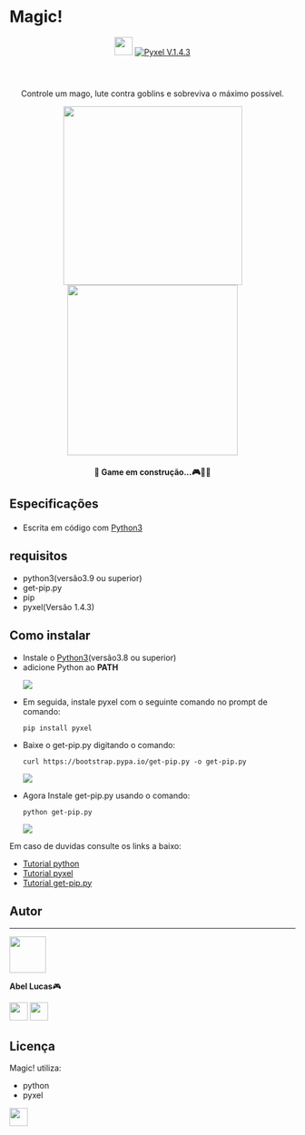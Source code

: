 # Magic!
<header>
    <img src="images/icon.ico" type="image/ico" width="32" height="32"/>
    <a href="https://pypi.org/project/pyxel/"><img src="https://img.shields.io/badge/Pyxel-v1.4.3-blue" alt="Pyxel V.1.4.3" style="max-width:100%;"></a>
</header>

<div align=center>
    <p>Controle um mago, lute contra goblins e sobreviva o máximo possível.</p>
    <img src="images/image1.png" type="image/png" width="315" heigth= "300" />
    <img src="images/Magic!.gif" type="image/gif" width="300" heigth= "310"/>
    <p><h4>🚧 Game em construção...🎮🚀🚧</h4></p>
</div>

<div>
<p><h2>Especificações</p></h2>
    <ul>
        <li>Escrita em código com <a href="https://www.python.org" target="_blank">Python3</a></li>
    </ul>

<p><h2>requisitos</h2></p>
    <ul>
        <li>python3(versão3.9 ou superior)</li>
        <li>get-pip.py</li>
        <li>pip</li>
        <li>pyxel(Versão 1.4.3)</li>
    </ul>

<p><h2>Como instalar</h2></p>
    <ul>
        <li>Instale o <a href="https://www.python.org" target="_blank">Python3</a>(versão3.8 ou superior)</li>
        <li>adicione Python ao <b>PATH</b> <p><img src="images/python_installer.png" type="image/png"/></p></li> 
        <li>Em seguida, instale pyxel com o seguinte comando no prompt de comando:<p><code>pip install pyxel</code></p></li>
        <li>Baixe o get-pip.py digitando o comando:<p><code>curl https://bootstrap.pypa.io/get-pip.py -o get-pip.py</code><p><img src="images/get-pip1.JPG" type="image/png" /></p></li>
        <li>Agora Instale get-pip.py usando o comando:<p><code>python get-pip.py</code><p><img src="images/get-pip2.png" type="image/png" /></p></li>
    </ul>

<p>Em caso de duvidas consulte os links a baixo:</p>
<ul>
<li><a href="https://python.org.br/instalacao-windows/">Tutorial python</a></li>
<li><a href="https://pypi.org/project/pyxel/">Tutorial pyxel</a></li>
<li><a href="https://phoenixnap.com/kb/install-pip-windows">Tutorial get-pip.py</a></li>
</ul>



<p><h2>Autor</h2></p> 
<hr>
<img src="images/my.ico" type="image/ico" width="64" height="64"/>
<p><b>Abel Lucas</b>🎮</p>
<a href="https://www.instagram.com/abelarduu"><img src="https://img.icons8.com/fluency/50/000000/instagram-new.png" width="32" height="32"/></a>
<a href="https://www.linkedin.com/in/abel-lucas-920b6b217/"><img src="https://cdn.jsdelivr.net/gh/devicons/devicon/icons/linkedin/linkedin-original.svg" width="32" height="32"/> </a>

<p><h2>Licença</h2></p> 
<p>Magic! utiliza:</p>
    <ul>
        <li>python</li>
        <li>pyxel</li>
    </ul>

</div>
    
<footer>
    <div>
        <img src="https://cdn.jsdelivr.net/gh/devicons/devicon/icons/python/python-original.svg" width="32" height="32"/>
    </div>
<footer>
